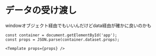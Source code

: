 # データの受け渡し
windowオブジェクト経由でもいいんだけどdata経由が確かに良いのかも
```
const container = document.getElementById('app');
const props = JSON.parse(container.dataset.props);

<Template props={props} />
```
